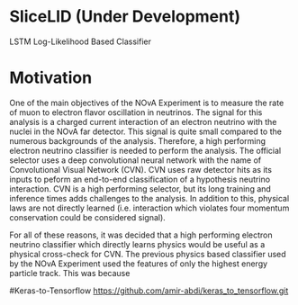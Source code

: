 # SliceLID (Under Development)
LSTM Log-Likelihood Based Classifier

# Motivation
One of the main objectives of the NOvA Experiment is to measure the rate of muon to electron flavor oscillation in neutrinos. The signal for this analysis is a charged current interaction of an electron neutrino with the nuclei in the NOvA far detector. This signal is quite small compared to the numerous backgrounds of the analysis. Therefore, a high performing electron neutrino classifier is needed to perform the analysis. The official selector uses a deep convolutional neural network with the name of Convolutional Visual Network (CVN). CVN uses raw detector hits as its inputs to peform an end-to-end classification of a hypothesis neutrino interaction. CVN is a high performing selector, but its long training and inference times adds challenges to the analysis. In addition to this, physical laws are not directly learned (i.e. interaction which violates four momentum conservation could be considered signal). 

For all of these reasons, it was decided that a high performing electron neutrino classifier which directly learns physics would be useful as a physical cross-check for CVN. The previous physics based classifier used by the NOvA Experiment used the features of only the highest energy particle track. This was because 

#Keras-to-Tensorflow
https://github.com/amir-abdi/keras_to_tensorflow.git
